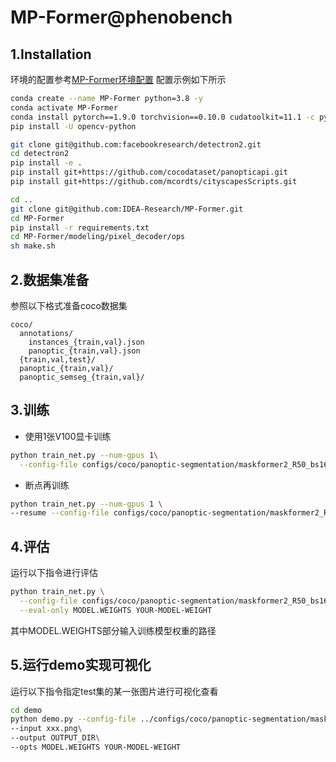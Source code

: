 # MP-Former@phenobench

## 1.Installation

环境的配置参考[MP-Former环境配置](https://github.com/IDEA-Research/MP-Former/blob/main/README.md)
配置示例如下所示

```bash
conda create --name MP-Former python=3.8 -y
conda activate MP-Former
conda install pytorch==1.9.0 torchvision==0.10.0 cudatoolkit=11.1 -c pytorch -c nvidia
pip install -U opencv-python

git clone git@github.com:facebookresearch/detectron2.git
cd detectron2
pip install -e .
pip install git+https://github.com/cocodataset/panopticapi.git
pip install git+https://github.com/mcordts/cityscapesScripts.git

cd ..
git clone git@github.com:IDEA-Research/MP-Former.git
cd MP-Former
pip install -r requirements.txt
cd MP-Former/modeling/pixel_decoder/ops
sh make.sh
```

## 2.数据集准备

参照以下格式准备coco数据集

```plaintext
coco/
  annotations/
    instances_{train,val}.json
    panoptic_{train,val}.json
  {train,val,test}/
  panoptic_{train,val}/  
  panoptic_semseg_{train,val}/
```

## 3.训练

* 使用1张V100显卡训练

```bash
python train_net.py --num-gpus 1\
  --config-file configs/coco/panoptic-segmentation/maskformer2_R50_bs16_50ep.yaml
```

* 断点再训练

```bash
python train_net.py --num-gpus 1 \
--resume --config-file configs/coco/panoptic-segmentation/maskformer2_R50_bs16_50ep.yaml
```

## 4.评估

运行以下指令进行评估

```bash
python train_net.py \
  --config-file configs/coco/panoptic-segmentation/maskformer2_R50_bs16_50ep.yaml \
  --eval-only MODEL.WEIGHTS YOUR-MODEL-WEIGHT
```

其中MODEL.WEIGHTS部分输入训练模型权重的路径

## 5.运行demo实现可视化

运行以下指令指定test集的某一张图片进行可视化查看

```bash
cd demo
python demo.py --config-file ../configs/coco/panoptic-segmentation/maskformer2_R50_bs16_50ep.yaml\
--input xxx.png\
--output OUTPUT_DIR\
--opts MODEL.WEIGHTS YOUR-MODEL-WEIGHT
```
